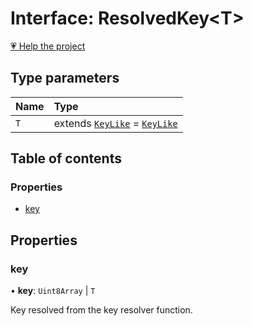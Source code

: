 # Interface: ResolvedKey<T\>

[💗 Help the project](https://github.com/sponsors/panva)

## Type parameters

| Name | Type |
| :------ | :------ |
| `T` | extends [`KeyLike`](../types/types.KeyLike.md) = [`KeyLike`](../types/types.KeyLike.md) |

## Table of contents

### Properties

- [key](types.ResolvedKey.md#key)

## Properties

### key

• **key**: `Uint8Array` \| `T`

Key resolved from the key resolver function.
